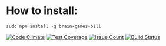 # How to install:
`sudo npm install -g brain-games-bill`

[![Code Climate](https://codeclimate.com/github/Silentbilly/project-lvl1-s95/badges/gpa.svg)](https://codeclimate.com/github/Silentbilly/project-lvl1-s95)
[![Test Coverage](https://codeclimate.com/github/Silentbilly/project-lvl1-s95/coverage.svg)](https://codeclimate.com/github/Silentbilly/project-lvl1-s95)
[![Issue Count](https://codeclimate.com/github/Silentbilly/project-lvl1-s95/badges/issue_count.svg)](https://codeclimate.com/github/Silentbilly/project-lvl1-s95)
[![Build Status](https://travis-ci.org/Silentbilly/project-lvl1-s95.svg?branch=master)](https://travis-ci.org/Silentbilly/project-lvl1-s95)
